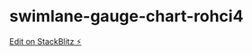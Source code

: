 # swimlane-gauge-chart-rohci4

[Edit on StackBlitz ⚡️](https://stackblitz.com/edit/swimlane-gauge-chart-rohci4)